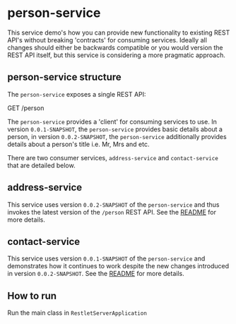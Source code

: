 # person-service

This service demo's how you can provide new functionality to existing REST API's without breaking 'contracts' for consuming services. Ideally all changes should either be backwards compatible or you would version the REST API itself, but this service is considering a more pragmatic approach.

## person-service structure

The `person-service` exposes a single REST API:

GET /person

The `person-service` provides a 'client' for consuming services to use. In version `0.0.1-SNAPSHOT`, the `person-service` provides basic details about a person, in version `0.0.2-SNAPSHOT`, the `person-service` additionally provides details about a person's title i.e. Mr, Mrs and etc. 

There are two consumer services, `address-service` and `contact-service` that are detailed below.

## address-service

This service uses version `0.0.2-SNAPSHOT` of the `person-service` and thus invokes the latest version of the `/person` REST API. See the [README](https://github.com/mikebelringer/address-service) for more details.

## contact-service

This service uses version `0.0.1-SNAPSHOT` of the `person-service` and demonstrates how it continues to work despite the new changes introduced in version `0.0.2-SNAPSHOT`. See the [README](https://github.com/mikebelringer/contact-service) for more details.

## How to run

Run the main class in `RestletServerApplication`